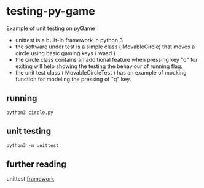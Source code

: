 # testing-py-game
Example of unit testing on pyGame

 * unittest is a built-in framework in python 3
 * the software under test is a simple class ( MovableCircle) that moves a circle using basic gaming keys ( wasd )
 * the circle class contains an additional feature when pressing key "q" for exiting will help showing the testing the behaviour of running flag.
 * the unit test class ( MovableCircleTest ) has an example of mocking function for modeling the pressing of "q" key.

## running
```
python3 circle.py
```
## unit testing
```
python3 -m unittest
```

## further reading
unittest [framework](https://docs.python.org/3/library/unittest.html)
